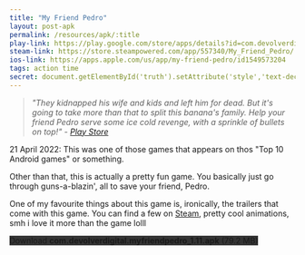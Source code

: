 ```yaml
---
title: "My Friend Pedro"
layout: post-apk
permalink: /resources/apk/:title
play-link: https://play.google.com/store/apps/details?id=com.devolverdigital.myfriendpedro
steam-link: https://store.steampowered.com/app/557340/My_Friend_Pedro/
ios-link: https://apps.apple.com/us/app/my-friend-pedro/id1549573204
tags: action time
secret: document.getElementById('truth').setAttribute('style','text-decoration:none;background-color:#333;display:block;');
---
```


> _"They kidnapped his wife and kids and left him for dead. But it's going to take more than that to split this banana's family. Help your friend Pedro serve some ice cold revenge, with a sprinkle of bullets on top!" - <a href="https://play.google.com/store/apps/details?id=com.devolverdigital.myfriendpedro" target="_blank">Play Store</a>_

<span class="timestamp">21 April 2022:</span> This was one of those games that appears on thos "Top 10 Android games" or something. 

Other than that, this is actually a pretty fun game. You basically just go through guns-a-blazin', all to save your friend, Pedro.

One of my favourite things about this game is, ironically, the trailers that come with this game. You can find a few on <a href="https://store.steampowered.com/app/557340/My_Friend_Pedro/" target="_blank">Steam</a>, pretty cool animations, smh i love it more than the game lolll

<div class="text-center">
    <a class="btn btn-dark btn-block w-100" onclick='apk("com.devolverdigital.myfriendpedro_1.11.apk")' target="_blank" style="text-decoration: none; background-color: #333;"> Download <b>com.devolverdigital.myfriendpedro_1.11.apk</b> (79.2 MB)</a><br>
    <a id="truth" class="btn btn-dark btn-block w-100" onclick='apk("com.devolverdigital.myfriendpedro_1.11-full.apk")' target="_blank" style="text-decoration: none; background-color: #333; display: none;"> Download <b>com.devolverdigital.myfriendpedro_1.11-full.apk</b> (91.6 MB)</a>
</div>
